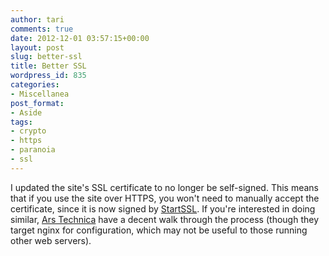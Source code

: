 ```yaml
---
author: tari
comments: true
date: 2012-12-01 03:57:15+00:00
layout: post
slug: better-ssl
title: Better SSL
wordpress_id: 835
categories:
- Miscellanea
post_format:
- Aside
tags:
- crypto
- https
- paranoia
- ssl
---
```


I updated the site's SSL certificate to no longer be self-signed. This means
that if you use the site over HTTPS, you won't need to manually accept the
certificate, since it is now signed by [StartSSL](https://www.startssl.com/). If
you're interested in doing similar, [Ars
Technica](http://arstechnica.com/information-technology/2012/11/securing-your-web-server-with-ssltls/)
have a decent walk through the process (though they target nginx for
configuration, which may not be useful to those running other web servers).


